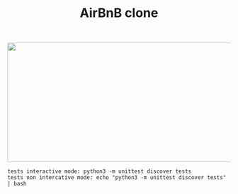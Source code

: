 <h1 align ="center">AirBnB clone</h1><br>
<p align="center">
  <img width="640" height="270" src="https://camo.githubusercontent.com/dd07bdb5f1d850f43898037ed8f72e1d53af03841b08cabf09303f5902c3509f/68747470733a2f2f692e6962622e636f2f64354e38354e682f68626e622e706e67">
</p>

```
tests interactive mode: python3 -m unittest discover tests
tests non intercative mode: echo "python3 -m unittest discover tests" | bash
```